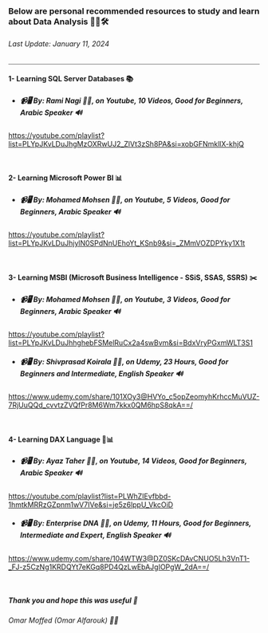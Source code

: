### Below are personal recommended resources to study and learn about Data Analysis 👋🌱🛠
###### Last Update: January 11, 2024
<hr style="height:.2px; border:none; color:rgb(100,100,100); background-color:rgb(100,100,100);">



#### 1- Learning SQL Server Databases 📚
- ##### 📹🖥️ By: Rami Nagi 👨‍🏫, on Youtube, 10 Videos, Good for Beginners, Arabic Speaker 🔊 </br>
https://youtube.com/playlist?list=PLYpJKvLDuJhgMzOXRwUJ2_ZlVt3zSh8PA&si=xobGFNmkllX-khjQ

</br>

#### 2- Learning Microsoft Power BI 📊
- ##### 📹🖥️ By: Mohamed Mohsen 👨‍🏫, on Youtube, 5 Videos, Good for Beginners, Arabic Speaker 🔊 </br>
https://youtube.com/playlist?list=PLYpJKvLDuJhjylN0SPdNnUEhoYt_KSnb9&si=_ZMmVOZDPYky1X1t

</br>

#### 3- Learning MSBI (Microsoft Business Intelligence - SSiS, SSAS, SSRS) ✂️

- ##### 📹🖥️ By: Mohamed Mohsen 👨‍🏫, on Youtube, 3 Videos, Good for Beginners, Arabic Speaker 🔊 </br>
https://youtube.com/playlist?list=PLYpJKvLDuJhhghebFSMelRuCx2a4swBvm&si=BdxVryPGxmWLT3S1

- ##### 📹🖥️ By: Shivprasad Koirala 👨‍🏫, on Udemy, 23 Hours, Good for Beginners and Intermediate, English Speaker 🔊 </br>
https://www.udemy.com/share/101XOy3@HVYo_c5opZeomyhKrhccMuVUZ-7RjUuQQd_cvvtzZVQfPr8M6Wm7kkx0QM6hpS8qkA==/

</br>

#### 4- Learning DAX Language 📝📊

- ##### 📹🖥️ By: Ayaz Taher 👨‍🏫, on Youtube, 14 Videos, Good for Beginners, Arabic Speaker 🔊 </br>
https://youtube.com/playlist?list=PLWhZIEvfbbd-1hmtkMRRzGZpnm1wV7IVe&si=je5z6lppU_VkcOiD

- ##### 📹🖥️ By: Enterprise DNA 👨‍🏫, on Udemy, 11 Hours, Good for Beginners, Intermediate and Expert, English Speaker 🔊 </br>
https://www.udemy.com/share/104WTW3@DZ0SKcDAvCNUO5Lh3VnT1-_FJ-z5CzNg1KRDQYt7eKGq8PD4QzLwEbAJgIOPgW_2dA==/

</br>

##### Thank you and hope this was useful 💞️
###### Omar Moffed (Omar Alfarouk) 👋👀
